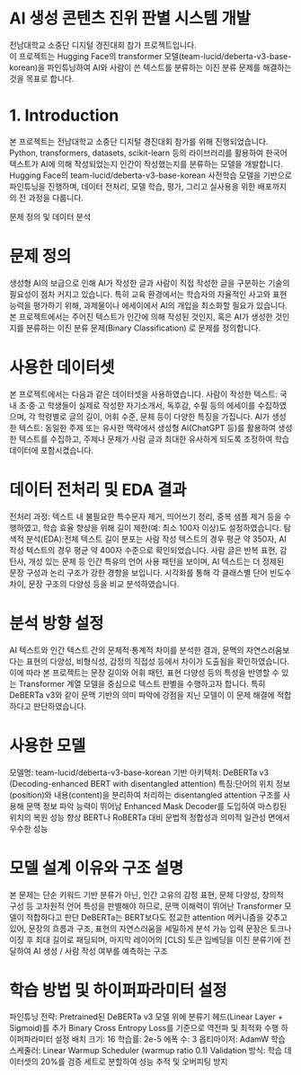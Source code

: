 # AI 생성 콘텐츠 진위 판별 시스템 개발
전남대학교 소중단 디지털 경진대회 참가 프로젝트입니다.  
이 프로젝트는 Hugging Face의 transformer 모델(team-lucid/deberta-v3-base-korean)을 파인튜닝하여 AI와 사람이 쓴 텍스트를 분류하는 이진 분류 문제를 해결하는 것을 목표로 합니다.

# 1. Introduction
본 프로젝트는 전남대학교 소중단 디지털 경진대회 참가를 위해 진행되었습니다. Python, transformers, datasets, scikit-learn 등의 라이브러리를 활용하여 한국어 텍스트가 AI에 의해 작성되었는지 인간이 작성했는지를 분류하는 모델을 개발합니다. Hugging Face의 team-lucid/deberta-v3-base-korean 사전학습 모델을 기반으로 파인튜닝을 진행하며, 데이터 전처리, 모델 학습, 평가, 그리고 실사용을 위한 배포까지의 전 과정을 다룹니다.

문제 정의 및 데이터 분석
# 문제 정의
생성형 AI의 보급으로 인해 AI가 작성한 글과 사람이 직접 작성한 글을 구분하는 기술의 필요성이 점차 커지고 있습니다. 특히 교육 환경에서는 학습자의 자율적인 사고와 표현 능력을 평가하기 위해, 과제물이나 에세이에서 AI의 개입을 최소화할 필요가 있습니다. 본 프로젝트에서는 주어진 텍스트가 인간에 의해 작성된 것인지, 혹은 AI가 생성한 것인지를 분류하는 이진 분류 문제(Binary Classification) 로 문제를 정의합니다.

# 사용한 데이터셋
본 프로젝트에서는 다음과 같은 데이터셋을 사용하였습니다.
사람이 작성한 텍스트: 국내 초·중·고 학생들이 실제로 작성한 자기소개서, 독후감, 수필 등의 에세이를 수집하였으며, 각 학령별로 글의 길이, 어휘 수준, 문체 등이 다양한 특징을 가집니다.
AI가 생성한 텍스트: 동일한 주제 또는 유사한 맥락에서 생성형 AI(ChatGPT 등)를 활용하여 생성한 텍스트를 수집하고, 주제나 문체가 사람 글과 최대한 유사하게 되도록 조정하여 학습 데이터에 포함시켰습니다.

# 데이터 전처리 및 EDA 결과
전처리 과정: 텍스트 내 불필요한 특수문자 제거, 띄어쓰기 정리, 중복 샘플 제거 등을 수행하였고, 학습 효율 향상을 위해 길이 제한(예: 최소 100자 이상)도 설정하였습니다.
탐색적 분석(EDA):전체 텍스트 길이 분포는 사람 작성 텍스트의 경우 평균 약 350자, AI 작성 텍스트의 경우 평균 약 400자 수준으로 확인되었습니다.
사람 글은 반복 표현, 감탄사, 개성 있는 문체 등 인간 특유의 언어 사용 패턴을 보이며, AI 텍스트는 더 정제된 문장 구성과 논리 구조가 강한 경향을 보입니다.
시각화를 통해 각 클래스별 단어 빈도수 차이, 문장 구조의 다양성 등을 비교 분석하였습니다.

# 분석 방향 설정
AI 텍스트와 인간 텍스트 간의 문체적·통계적 차이를 분석한 결과, 문맥의 자연스러움보다는 표현의 다양성, 비형식성, 감정의 직접성 등에서 차이가 도출됨을 확인하였습니다. 이에 따라 본 프로젝트는 문장 길이와 어휘 패턴, 표현 다양성 등의 특성을 반영할 수 있는 Transformer 계열 모델을 중심으로 텍스트 판별을 수행하고자 합니다. 특히 DeBERTa v3와 같이 문맥 기반의 의미 파악에 강점을 지닌 모델이 이 문제 해결에 적합하다고 판단하였습니다.

# 사용한 모델
모델명: team-lucid/deberta-v3-base-korean
기반 아키텍처: DeBERTa v3 (Decoding-enhanced BERT with disentangled attention)
특징:단어의 위치 정보(position)와 내용(content)을 분리하여 처리하는 disentangled attention 구조를 사용해 문맥 정보 파악 능력이 뛰어남
Enhanced Mask Decoder를 도입하여 마스킹된 위치의 복원 성능 향상
BERT나 RoBERTa 대비 문법적 정합성과 의미적 일관성 면에서 우수한 성능

# 모델 설계 이유와 구조 설명
본 문제는 단순 키워드 기반 분류가 아닌, 인간 고유의 감정 표현, 문체 다양성, 창의적 구성 등 고차원적 언어 특성을 판별해야 하므로, 문맥 이해력이 뛰어난 Transformer 모델이 적합하다고 판단
DeBERTa는 BERT보다도 정교한 attention 메커니즘을 갖추고 있어, 문장의 흐름과 구조, 표현의 자연스러움을 세밀하게 분석 가능
입력 문장은 토크나이징 후 최대 길이로 패딩되며, 마지막 레이어의 [CLS] 토큰 임베딩을 이진 분류기에 전달하여 AI 생성 / 사람 작성 여부를 예측하는 구조

# 학습 방법 및 하이퍼파라미터 설정
파인튜닝 전략: Pretrained된 DeBERTa v3 모델 위에 분류기 헤드(Linear Layer + Sigmoid)를 추가
Binary Cross Entropy Loss를 기준으로 역전파 및 최적화 수행
하이퍼파라미터 설정
배치 크기: 16
학습률: 2e-5
에폭 수: 3
옵티마이저: AdamW
학습 스케줄러: Linear Warmup Scheduler (warmup ratio 0.1)
Validation 방식: 학습 데이터셋의 20%를 검증 세트로 분할하여 성능 추적 및 오버피팅 방지


